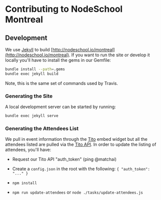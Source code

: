 # Contributing to NodeSchool Montreal

## Development

We use [Jekyll](https://jekyllrb.com/) to build [http://nodeschool.io/montreal](http://nodeschool.io/montreal). If you want to run the site or develop it locally you'll have to install the gems in our Gemfile:

```sh
bundle install --path=.gems
bundle exec jekyll build
```

Note, this is the same set of commands used by Travis.

### Generating the Site

A local development server can be started by running:

```sh
bundle exec jekyll serve
```

### Generating the Attendees List

We pull in event information through the [Tito](http://tito.io) embed widget but all the attendees listed are pulled via the [Tito API](http://api.tito.io). In order to update the listing of attendees, you'll have:

- Request our Tito API "auth_token" (ping @matchai)

- Create a `config.json` in the root with the following: `{ "auth_token": "..." }`

- `npm install`

- `npm run update-attendees` or `node ./tasks/update-attendees.js`
